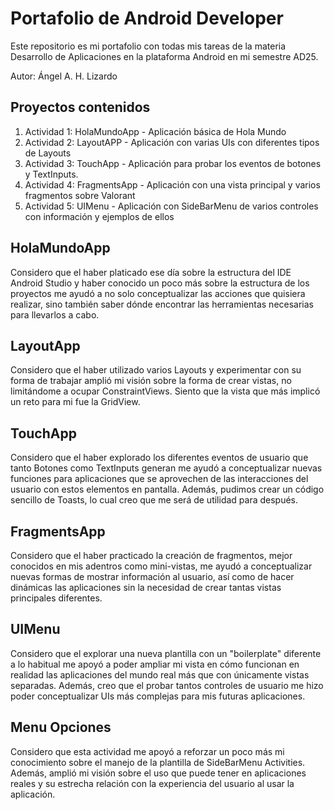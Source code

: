 # Portafolio de Android Developer

Este repositorio es mi portafolio con todas mis tareas de la materia Desarrollo de Aplicaciones en la plataforma Android en mi semestre AD25.

Autor: Ángel A. H. Lizardo

## Proyectos contenidos

1. Actividad 1: HolaMundoApp - Aplicación básica de Hola Mundo
2. Actividad 2: LayoutAPP - Aplicación con varias UIs con diferentes tipos de Layouts
3. Actividad 3: TouchApp - Aplicación para probar los eventos de botones y TextInputs.
4. Actividad 4: FragmentsApp - Aplicación con una vista principal y varios fragmentos sobre Valorant
5. Actividad 5: UIMenu - Aplicación con SideBarMenu de varios controles con información y ejemplos de ellos

## HolaMundoApp 
Considero que el haber platicado ese día sobre la estructura del IDE Android Studio y haber conocido un poco más sobre la estructura de los proyectos me ayudó a no solo conceptualizar las acciones que quisiera realizar, sino también saber dónde encontrar las herramientas necesarias para llevarlos a cabo.

## LayoutApp
Considero que el haber utilizado varios Layouts y experimentar con su forma de trabajar amplió mi visión sobre la forma de crear vistas, no limitándome a ocupar ConstraintViews. Siento que la vista que más implicó un reto para mi fue la GridView.

## TouchApp
Considero que el haber explorado los diferentes eventos de usuario que tanto Botones como TextInputs generan me ayudó a conceptualizar nuevas funciones para aplicaciones que se aprovechen de las interacciones del usuario con estos elementos en pantalla. Además, pudimos crear un código sencillo de Toasts, lo cual creo que me será de utilidad para después.

## FragmentsApp
Considero que el haber practicado la creación de fragmentos, mejor conocidos en mis adentros como mini-vistas, me ayudó a conceptualizar nuevas formas de mostrar información al usuario, así como de hacer dinámicas las aplicaciones sin la necesidad de crear tantas vistas principales diferentes.

## UIMenu
Considero que el explorar una nueva plantilla con un "boilerplate" diferente a lo habitual me apoyó a poder ampliar mi vista en cómo funcionan en realidad las aplicaciones del mundo real más que con únicamente vistas separadas. Además, creo que el probar tantos controles de usuario me hizo poder conceptualizar UIs más complejas para mis futuras aplicaciones.

## Menu Opciones
Considero que esta actividad me apoyó a reforzar un poco más mi conocimiento sobre el manejo de la plantilla de SideBarMenu Activities. Además, amplió mi visión sobre el uso que puede tener en aplicaciones reales y su estrecha relación con la experiencia del usuario al usar la aplicación. 
